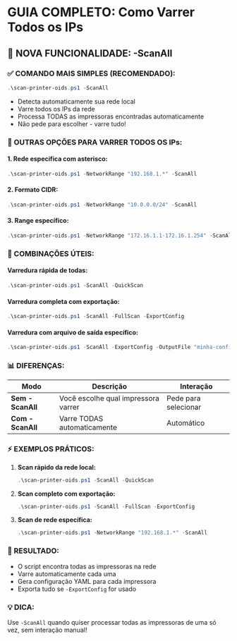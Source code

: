 # GUIA COMPLETO: Como Varrer Todos os IPs

## 🚀 NOVA FUNCIONALIDADE: -ScanAll

### ✅ COMANDO MAIS SIMPLES (RECOMENDADO):
```powershell
.\scan-printer-oids.ps1 -ScanAll
```
- Detecta automaticamente sua rede local
- Varre todos os IPs da rede
- Processa TODAS as impressoras encontradas automaticamente
- Não pede para escolher - varre tudo!

### 🎯 OUTRAS OPÇÕES PARA VARRER TODOS OS IPs:

#### 1. Rede específica com asterisco:
```powershell
.\scan-printer-oids.ps1 -NetworkRange "192.168.1.*" -ScanAll
```

#### 2. Formato CIDR:
```powershell
.\scan-printer-oids.ps1 -NetworkRange "10.0.0.0/24" -ScanAll
```

#### 3. Range específico:
```powershell
.\scan-printer-oids.ps1 -NetworkRange "172.16.1.1-172.16.1.254" -ScanAll
```

### 🔧 COMBINAÇÕES ÚTEIS:

#### Varredura rápida de todas:
```powershell
.\scan-printer-oids.ps1 -ScanAll -QuickScan
```

#### Varredura completa com exportação:
```powershell
.\scan-printer-oids.ps1 -ScanAll -FullScan -ExportConfig
```

#### Varredura com arquivo de saída específico:
```powershell
.\scan-printer-oids.ps1 -ScanAll -ExportConfig -OutputFile "minha-config.json"
```

### 📊 DIFERENÇAS:

| Modo | Descrição | Interação |
|------|-----------|-----------|
| **Sem -ScanAll** | Você escolhe qual impressora varrer | Pede para selecionar |
| **Com -ScanAll** | Varre TODAS automaticamente | Automático |

### ⚡ EXEMPLOS PRÁTICOS:

1. **Scan rápido da rede local:**
   ```powershell
   .\scan-printer-oids.ps1 -ScanAll -QuickScan
   ```

2. **Scan completo com exportação:**
   ```powershell
   .\scan-printer-oids.ps1 -ScanAll -FullScan -ExportConfig
   ```

3. **Scan de rede específica:**
   ```powershell
   .\scan-printer-oids.ps1 -NetworkRange "192.168.1.*" -ScanAll
   ```

### 🎉 RESULTADO:
- O script encontra todas as impressoras na rede
- Varre automaticamente cada uma
- Gera configuração YAML para cada impressora
- Exporta tudo se `-ExportConfig` for usado

### 💡 DICA:
Use `-ScanAll` quando quiser processar todas as impressoras de uma só vez, 
sem interação manual!

